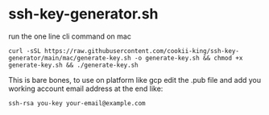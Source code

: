 # ssh-key-generator.sh

run the one line cli command on mac
```
curl -sSL https://raw.githubusercontent.com/cookii-king/ssh-key-generator/main/mac/generate-key.sh -o generate-key.sh && chmod +x generate-key.sh && ./generate-key.sh
```

This is bare bones, to use on platform like gcp edit the .pub file and add you working account email address at the end like:
```
ssh-rsa you-key your-email@example.com
```
